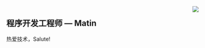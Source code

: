 <img align="right" src="https://count.getloli.com/get/@:Minori-ty?theme=rule34">

## 程序开发工程师 — Matin

热爱技术，Salute!







